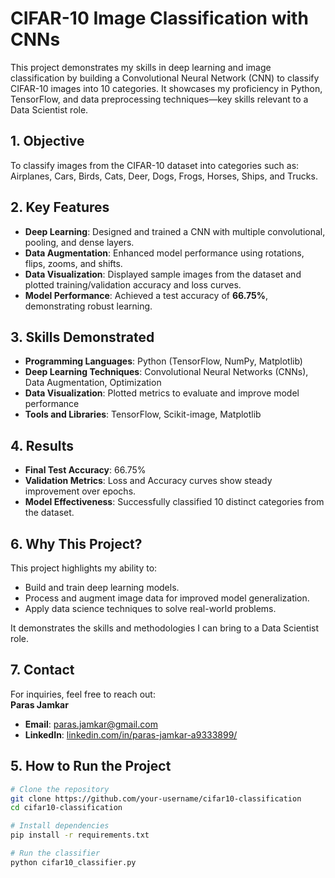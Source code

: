 # CIFAR-10 Image Classification with CNNs
This project demonstrates my skills in deep learning and image classification by building a Convolutional Neural Network (CNN) to classify CIFAR-10 images into 10 categories. It showcases my proficiency in Python, TensorFlow, and data preprocessing techniques—key skills relevant to a Data Scientist role.

## 1. Objective
To classify images from the CIFAR-10 dataset into categories such as:  
Airplanes, Cars, Birds, Cats, Deer, Dogs, Frogs, Horses, Ships, and Trucks.

## 2. Key Features
- **Deep Learning**: Designed and trained a CNN with multiple convolutional, pooling, and dense layers.
- **Data Augmentation**: Enhanced model performance using rotations, flips, zooms, and shifts.
- **Data Visualization**: Displayed sample images from the dataset and plotted training/validation accuracy and loss curves.
- **Model Performance**: Achieved a test accuracy of **66.75%**, demonstrating robust learning.

## 3. Skills Demonstrated
- **Programming Languages**: Python (TensorFlow, NumPy, Matplotlib)
- **Deep Learning Techniques**: Convolutional Neural Networks (CNNs), Data Augmentation, Optimization
- **Data Visualization**: Plotted metrics to evaluate and improve model performance
- **Tools and Libraries**: TensorFlow, Scikit-image, Matplotlib

## 4. Results
- **Final Test Accuracy**: 66.75%
- **Validation Metrics**: Loss and Accuracy curves show steady improvement over epochs.
- **Model Effectiveness**: Successfully classified 10 distinct categories from the dataset.

## 6. Why This Project?
This project highlights my ability to:
- Build and train deep learning models.
- Process and augment image data for improved model generalization.
- Apply data science techniques to solve real-world problems.

It demonstrates the skills and methodologies I can bring to a Data Scientist role.

## 7. Contact
For inquiries, feel free to reach out:  
**Paras Jamkar**  
- **Email**: paras.jamkar@gmail.com  
- **LinkedIn**: [linkedin.com/in/paras-jamkar-a9333899/](https://www.linkedin.com/in/paras-jamkar-a9333899/)

## 5. How to Run the Project
```bash
# Clone the repository
git clone https://github.com/your-username/cifar10-classification
cd cifar10-classification

# Install dependencies
pip install -r requirements.txt

# Run the classifier
python cifar10_classifier.py
